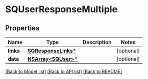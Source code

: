 # SQUserResponseMultiple

## Properties
Name | Type | Description | Notes
------------ | ------------- | ------------- | -------------
**links** | [**SQResponseLinks***](SQResponseLinks.md) |  | [optional] 
**data** | [**NSArray&lt;SQUser&gt;***](SQUser.md) |  | [optional] 

[[Back to Model list]](../README.md#documentation-for-models) [[Back to API list]](../README.md#documentation-for-api-endpoints) [[Back to README]](../README.md)


